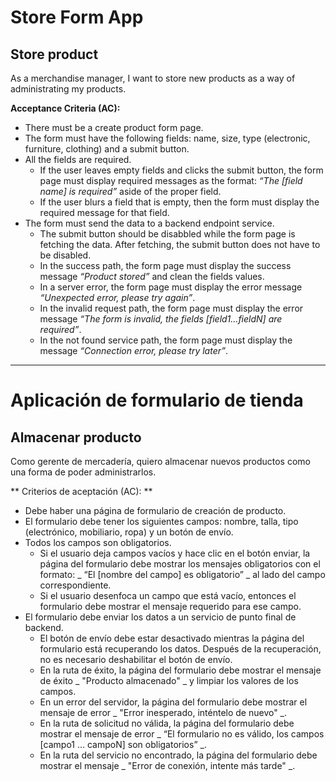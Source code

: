 # Store Form App

## Store product

As a merchandise manager, I want to store new products as a way of
administrating my products.

**Acceptance Criteria (AC):**

- There must be a create product form page.
- The form must have the following fields: name, size, type (electronic,
  furniture, clothing) and a submit button.
- All the fields are required.
  - If the user leaves empty fields and clicks the submit button, the form page
    must display required messages as the format: _“The [field name] is
    required”_ aside of the proper field.
  - If the user blurs a field that is empty, then the form must display the
    required message for that field.
- The form must send the data to a backend endpoint service.
  - The submit button should be disabbled while the form page is fetching the
    data. After fetching, the submit button does not have to be disabled.
  - In the success path, the form page must display the success message
    _“Product stored”_ and clean the fields values.
  - In a server error, the form page must display the error message _“Unexpected
    error, please try again”_.
  - In the invalid request path, the form page must display the error message
    _“The form is invalid, the fields [field1...fieldN] are required”_.
  - In the not found service path, the form page must display the message
    _“Connection error, please try later”_.

---

# Aplicación de formulario de tienda

## Almacenar producto

Como gerente de mercadería, quiero almacenar nuevos productos como una forma de
poder administrarlos.

** Criterios de aceptación (AC): **

- Debe haber una página de formulario de creación de producto.
- El formulario debe tener los siguientes campos: nombre, talla, tipo
  (electrónico, mobiliario, ropa) y un botón de envío.
- Todos los campos son obligatorios.
  - Si el usuario deja campos vacíos y hace clic en el botón enviar, la página
    del formulario debe mostrar los mensajes obligatorios con el formato: _ “El
    [nombre del campo] es obligatorio” _ al lado del campo correspondiente.
  - Si el usuario desenfoca un campo que está vacío, entonces el formulario debe
    mostrar el mensaje requerido para ese campo.
- El formulario debe enviar los datos a un servicio de punto final de backend.
  - El botón de envío debe estar desactivado mientras la página del formulario
    está recuperando los datos. Después de la recuperación, no es necesario
    deshabilitar el botón de envío.
  - En la ruta de éxito, la página del formulario debe mostrar el mensaje de
    éxito _ "Producto almacenado" _ y limpiar los valores de los campos.
  - En un error del servidor, la página del formulario debe mostrar el mensaje
    de error _ "Error inesperado, inténtelo de nuevo" _.
  - En la ruta de solicitud no válida, la página del formulario debe mostrar el
    mensaje de error _ “El formulario no es válido, los campos [campo1 ...
    campoN] son ​​obligatorios” _.
  - En la ruta del servicio no encontrado, la página del formulario debe mostrar
    el mensaje _ "Error de conexión, intente más tarde" _.